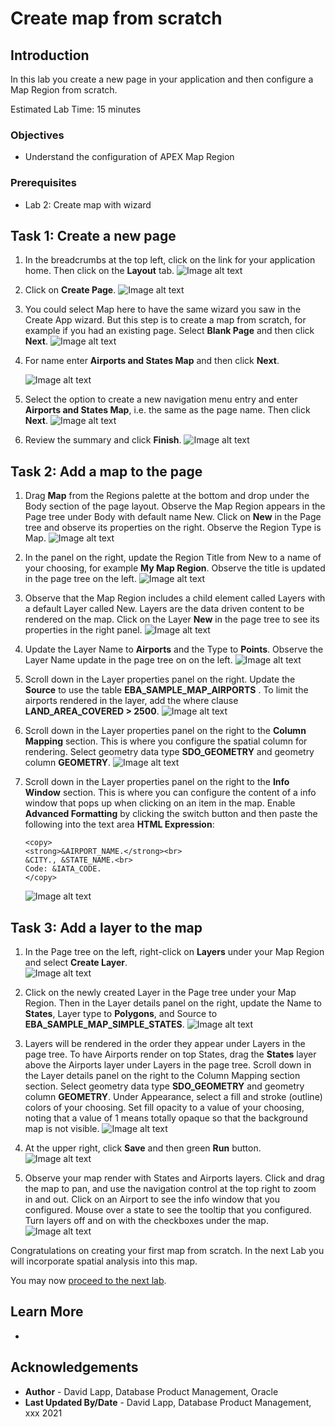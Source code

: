 # Create map from scratch


## Introduction

In this lab you create a new page in your application and then configure a Map Region from scratch.  

Estimated Lab Time: 15 minutes

### Objectives

* Understand the configuration of APEX Map Region

### Prerequisites

* Lab 2: Create map with wizard

## Task 1: Create a new page

1. In the breadcrumbs at the top left, click on the link for your application home. Then click on the **Layout** tab.
![Image alt text](images/create-map-15a.png)

2. Click on **Create Page**.
![Image alt text](images/create-map-15b.png)

1. You could select Map here to have the same wizard you saw in the Create App wizard. But this step is to create a map from scratch, for example if you had an existing page. Select **Blank Page** and then click **Next**. 
![Image alt text](images/create-map-16.png)

3. For name enter **Airports and States Map** and then click **Next**. 

   ![Image alt text](images/create-map-16a.png)

4. Select the option to create a new navigation menu entry and enter **Airports and States Map**, i.e. the same as the page name. Then click **Next**.
![Image alt text](images/create-map-17.png)

5. Review the summary and click **Finish**.
![Image alt text](images/create-map-18.png)

## Task 2: Add a map to the page

1. Drag **Map** from the Regions palette at the bottom and drop under the Body section of the page layout. Observe the Map Region appears in the Page tree under Body with default name New. Click on **New** in the Page tree and observe its properties on the right.  Observe the Region Type is Map.
    ![Image alt text](images/create-map-19.png)

2. In the panel on the right, update the Region Title from New to a name of your choosing, for example **My Map Region**. Observe the title is updated in the page tree on the left.
    ![Image alt text](images/create-map-20.png)

3. Observe that the Map Region includes a child element called Layers with a default Layer called New. Layers are the data driven content to be rendered on the map. Click on the Layer **New** in the page tree to see its properties in the right panel.
    ![Image alt text](images/create-map-21.png)

4. Update the Layer Name to **Airports** and the Type to **Points**. Observe the Layer Name update in the page tree on on the left.
![Image alt text](images/create-map-23.png)

5. Scroll down in the Layer properties panel on the right. Update the **Source** to use the table **EBA\_SAMPLE\_MAP\_AIRPORTS** . To limit the airports rendered in the layer, add the where clause **LAND\_AREA\_COVERED > 2500**.
![Image alt text](images/create-map-24.png)


6. Scroll down in the Layer properties panel on the right to the **Column Mapping** section. This is where you configure the spatial column for rendering. Select geometry data type **SDO\_GEOMETRY** and geometry column **GEOMETRY**.
![Image alt text](images/create-map-25.png)

7. Scroll down in the Layer properties panel on the right to the **Info Window** section. This is where you can configure the content of a info window that pops up when clicking on an item in the map. Enable **Advanced Formatting** by clicking the switch button and then paste the following into the text area **HTML Expression**:
    ```
    <copy>
    <strong>&AIRPORT_NAME.</strong><br>
    &CITY., &STATE_NAME.<br>
    Code: &IATA_CODE.
    </copy>
    ```
    ![Image alt text](images/create-map-25a.png)

## Task 3: Add a layer to the map

1.   In the Page tree on the left, right-click on **Layers** under your Map Region and select **Create Layer**.  
![Image alt text](images/create-map-26.png)

2.  Click on the newly created Layer in the Page tree under your Map Region. Then in the Layer details panel on the right, update the Name to **States**, Layer type to **Polygons**, and Source to **EBA\_SAMPLE\_MAP\_SIMPLE\_STATES**.
![Image alt text](images/create-map-27.png)

3.  Layers will be rendered in the order they appear under Layers in the page tree. To have Airports render on top States, drag the **States** layer above the Airports layer under Layers in the page tree. Scroll down in the Layer details panel on the right to the Column Mapping section section. Select geometry data type **SDO\_GEOMETRY** and geometry column **GEOMETRY**. Under Appearance, select a fill and stroke (outline) colors of your choosing. Set fill opacity to a value of your choosing, noting that a value of 1 means totally opaque so that the background map is not visible. 
![Image alt text](images/create-map-28.png)

4.   At the upper right, click **Save** and then green **Run** button.
![Image alt text](images/create-map-29.png)

5. Observe your map render with States and Airports layers. Click and drag the map to pan, and use the navigation control at the top right to zoom in and out. Click on an Airport to see the info window that you configured. Mouse over a state to see the tooltip that you configured. Turn layers off and on with the checkboxes under the map.
![Image alt text](images/create-map-30.png)


Congratulations on creating your first map from scratch. In the next Lab you will incorporate spatial analysis into this map.


You may now [proceed to the next lab](#next).

## Learn More
* 

## Acknowledgements
* **Author** - David Lapp, Database Product Management, Oracle
* **Last Updated By/Date**  - David Lapp, Database Product Management, xxx 2021

